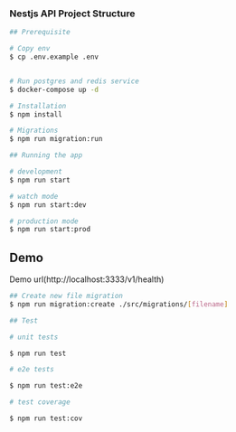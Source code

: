 ### Nestjs API Project Structure

```bash
## Prerequisite

# Copy env
$ cp .env.example .env


# Run postgres and redis service
$ docker-compose up -d

# Installation
$ npm install

# Migrations
$ npm run migration:run
```

```bash
## Running the app

# development
$ npm run start

# watch mode
$ npm run start:dev

# production mode
$ npm run start:prod

```

## Demo

Demo url(http://localhost:3333/v1/health)

```bash
## Create new file migration
$ npm run migration:create ./src/migrations/[filename]

```

```bash
## Test

# unit tests

$ npm run test

# e2e tests

$ npm run test:e2e

# test coverage

$ npm run test:cov

```
